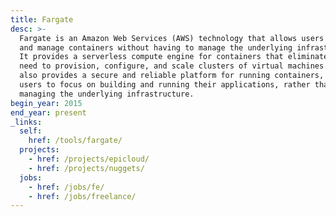 ```yaml
---
title: Fargate
desc: >-
  Fargate is an Amazon Web Services (AWS) technology that allows users to deploy
  and manage containers without having to manage the underlying infrastructure.
  It provides a serverless compute engine for containers that eliminates the
  need to provision, configure, and scale clusters of virtual machines. Fargate
  also provides a secure and reliable platform for running containers, allowing
  users to focus on building and running their applications, rather than
  managing the underlying infrastructure.
begin_year: 2015
end_year: present
_links:
  self:
    href: /tools/fargate/
  projects:
    - href: /projects/epicloud/
    - href: /projects/nuggets/
  jobs:
    - href: /jobs/fe/
    - href: /jobs/freelance/
---
```

